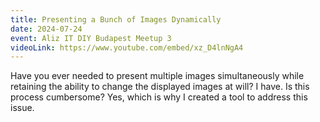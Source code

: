 ```yaml
---
title: Presenting a Bunch of Images Dynamically
date: 2024-07-24
event: Aliz IT DIY Budapest Meetup 3
videoLink: https://www.youtube.com/embed/xz_D4lnNgA4
---
```


Have you ever needed to present multiple images simultaneously while retaining the ability to change the displayed images at will? I have. Is this process cumbersome? Yes, which is why I created a tool to address this issue.

